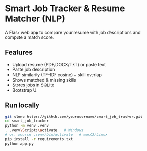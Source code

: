 # Smart Job Tracker & Resume Matcher (NLP)

A Flask web app to compare your resume with job descriptions and compute a match score.

## Features
- Upload resume (PDF/DOCX/TXT) or paste text
- Paste job description
- NLP similarity (TF-IDF cosine) + skill overlap
- Shows matched & missing skills
- Stores jobs in SQLite
- Bootstrap UI

## Run locally
```bash
git clone https://github.com/yourusername/smart_job_tracker.git
cd smart_job_tracker
python -m venv .venv
. .venv\Scripts\activate   # Windows
# or: source .venv/bin/activate   # macOS/Linux
pip install -r requirements.txt
python app.py
